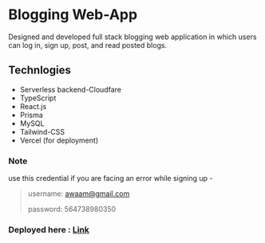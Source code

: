 # Blogging Web-App
 Designed and developed full stack blogging web application in which users can log in, sign up, post, and read posted blogs.

## Technlogies

- Serverless backend-Cloudfare
- TypeScript
- React.js
- Prisma
- MySQL
- Tailwind-CSS
- Vercel (for deployment)

### Note

use this credential if you are facing an error while signing up - 
>username: awaam@gmail.com
>
>password: 564738980350

### Deployed here : [Link](https://bloggingapp-fe.vercel.app/Signin)
